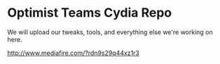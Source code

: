 # Optimist Teams Cydia Repo

We will upload our tweaks, tools, and everything else we're working on here.

http://www.mediafire.com/?rdn9s29q44xz1r3
